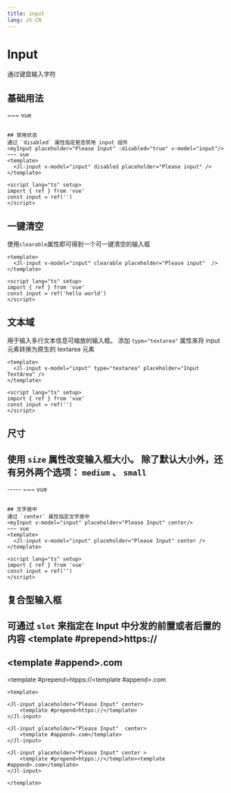```yaml
---
title: input
lang: zh-CN
---
```

# Input
通过键盘输入字符

## 基础用法
<myInput placeholder="Please Input" v-model="input"/>
~~~ vue
<template>
    <Jl-input placeholder="Please Input" v-model="input" />
</template>

<script lang="ts" setup>
import { ref } from 'vue'
const input = ref('')
</script>
~~~

## 禁用状态
通过 `disabled` 属性指定是否禁用 input 组件
<myInput placeholder="Please Input" :disabled="true" v-model="input"/>
~~~ vue
<template>
  <Jl-input v-model="input" disabled placeholder="Please input" />
</template>

<script lang="ts" setup>
import { ref } from 'vue'
const input = ref('')
</script>
~~~

## 一键清空
使用`clearable`属性即可得到一个可一键清空的输入框
<inputTest></inputTest>
~~~ vue
<template>
  <Jl-input v-model="input" clearable placeholder="Please input"  />
</template>

<script lang="ts" setup>
import { ref } from 'vue'
const input = ref('hello world')
</script>
~~~

## 文本域
用于输入多行文本信息可缩放的输入框。 添加 `type="textarea"` 属性来将 input 元素转换为原生的 textarea 元素
<myInput v-model="input" type="textarea" placeholder="Input TextArea" />
~~~ vue
<template>
  <Jl-input v-model="input" type="textarea" placeholder="Input TextArea" />
</template>

<script lang="ts" setup>
import { ref } from 'vue'
const input = ref('')
</script>
~~~

## 尺寸
使用 `size` 属性改变输入框大小。 除了默认大小外，还有另外两个选项： `medium` 、 `small`
<myInput />
------
<myInput size="medium" />
-----
<myInput size="small" />
~~~ vue
<template>
  <Jl-input v-model="input"  />
  <Jl-input v-model="input" size="medium" />
  <Jl-input v-model="input" size="small" />
</template>

<script lang="ts" setup>
import { ref } from 'vue'
const input = ref('')
</script>
~~~

## 文字居中
通过 `center` 属性指定文字居中
<myInput v-model="input" placeholder="Please Input" center/>
~~~ vue
<template>
  <Jl-input v-model="input" placeholder="Please Input" center />
</template>

<script lang="ts" setup>
import { ref } from 'vue'
const input = ref('')
</script>
~~~

## 复合型输入框
可通过 `slot` 来指定在 Input 中分发的前置或者后置的内容
<myInput placeholder="Please Input" center><template #prepend>https://</template></myInput>
--------
<myInput placeholder="Please Input"  center><template #append>.com</template></myInput>
--------
<myInput placeholder="Please Input" center ><template #prepend>htpps://</template><template #append>.com</template></myInput>
~~~ vue
<template>

<Jl-input placeholder="Please Input" center>
    <template #prepend>https://</template>
</Jl-input>

<Jl-input placeholder="Please Input"  center>
    <template #append>.com</template>
</Jl-input>

<Jl-input placeholder="Please Input" center >
    <template #prepend>htpps://</template><template #append>.com</template>
</Jl-input>

</template>
~~~
<script setup>
import myInput from '../../packages/components/input/src/inputBase.vue'
import inputTest from '../../examples/components/myInput.vue'
</script>